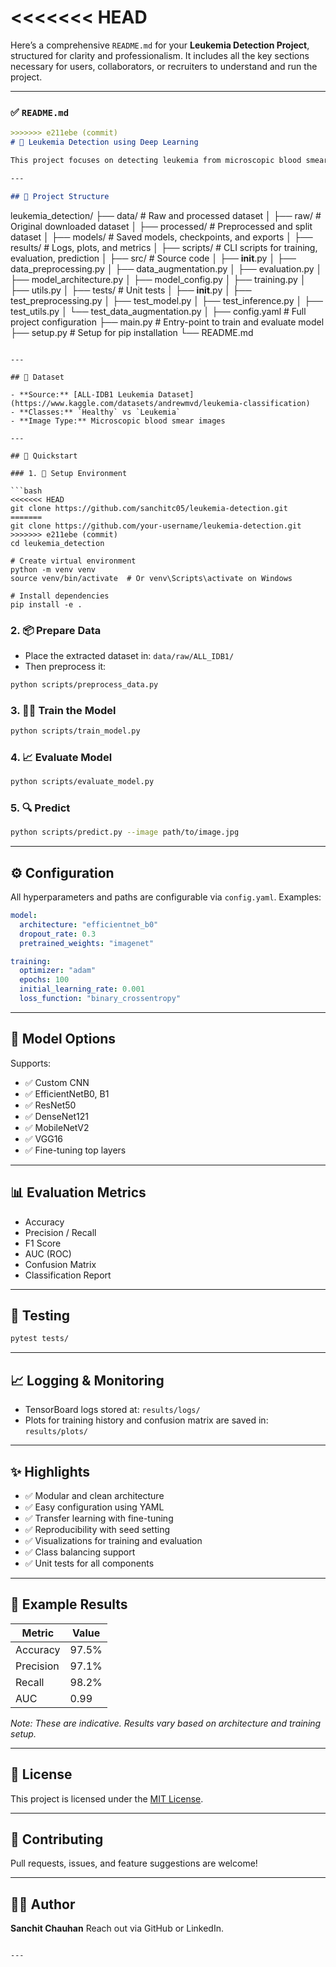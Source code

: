 <<<<<<< HEAD
=======
Here’s a comprehensive `README.md` for your **Leukemia Detection Project**, structured for clarity and professionalism. It includes all the key sections necessary for users, collaborators, or recruiters to understand and run the project.

---

### ✅ `README.md`

```markdown
>>>>>>> e211ebe (commit)
# 🧬 Leukemia Detection using Deep Learning

This project focuses on detecting leukemia from microscopic blood smear images using deep learning, combining custom CNNs and transfer learning techniques with robust evaluation and modular configuration.

---

## 📁 Project Structure

```

leukemia\_detection/
├── data/                    # Raw and processed dataset
│   ├── raw/                # Original downloaded dataset
│   ├── processed/          # Preprocessed and split dataset
│
├── models/                 # Saved models, checkpoints, and exports
│
├── results/                # Logs, plots, and metrics
│
├── scripts/                # CLI scripts for training, evaluation, prediction
│
├── src/                    # Source code
│   ├── **init**.py
│   ├── data\_preprocessing.py
│   ├── data\_augmentation.py
│   ├── evaluation.py
│   ├── model\_architecture.py
│   ├── model\_config.py
│   ├── training.py
│   ├── utils.py
│
├── tests/                  # Unit tests
│   ├── **init**.py
│   ├── test\_preprocessing.py
│   ├── test\_model.py
│   ├── test\_inference.py
│   ├── test\_utils.py
│   └── test\_data\_augmentation.py
│
├── config.yaml             # Full project configuration
├── main.py                 # Entry-point to train and evaluate model
├── setup.py                # Setup for pip installation
└── README.md

````

---

## 🧪 Dataset

- **Source:** [ALL-IDB1 Leukemia Dataset](https://www.kaggle.com/datasets/andrewmvd/leukemia-classification)
- **Classes:** `Healthy` vs `Leukemia`
- **Image Type:** Microscopic blood smear images

---

## 🚀 Quickstart

### 1. 🔧 Setup Environment

```bash
<<<<<<< HEAD
git clone https://github.com/sanchitc05/leukemia-detection.git
=======
git clone https://github.com/your-username/leukemia-detection.git
>>>>>>> e211ebe (commit)
cd leukemia_detection

# Create virtual environment
python -m venv venv
source venv/bin/activate  # Or venv\Scripts\activate on Windows

# Install dependencies
pip install -e .
````

### 2. 📦 Prepare Data

* Place the extracted dataset in: `data/raw/ALL_IDB1/`
* Then preprocess it:

```bash
python scripts/preprocess_data.py
```

### 3. 🏋️‍♀️ Train the Model

```bash
python scripts/train_model.py
```

### 4. 📈 Evaluate Model

```bash
python scripts/evaluate_model.py
```

### 5. 🔍 Predict

```bash
python scripts/predict.py --image path/to/image.jpg
```

---

## ⚙️ Configuration

All hyperparameters and paths are configurable via `config.yaml`. Examples:

```yaml
model:
  architecture: "efficientnet_b0"
  dropout_rate: 0.3
  pretrained_weights: "imagenet"

training:
  optimizer: "adam"
  epochs: 100
  initial_learning_rate: 0.001
  loss_function: "binary_crossentropy"
```

---

## 🧠 Model Options

Supports:

* ✅ Custom CNN
* ✅ EfficientNetB0, B1
* ✅ ResNet50
* ✅ DenseNet121
* ✅ MobileNetV2
* ✅ VGG16
* ✅ Fine-tuning top layers

---

## 📊 Evaluation Metrics

* Accuracy
* Precision / Recall
* F1 Score
* AUC (ROC)
* Confusion Matrix
* Classification Report

---

## 🧪 Testing

```bash
pytest tests/
```

---

## 📈 Logging & Monitoring

* TensorBoard logs stored at: `results/logs/`
* Plots for training history and confusion matrix are saved in: `results/plots/`

---

## ✨ Highlights

* ✅ Modular and clean architecture
* ✅ Easy configuration using YAML
* ✅ Transfer learning with fine-tuning
* ✅ Reproducibility with seed setting
* ✅ Visualizations for training and evaluation
* ✅ Class balancing support
* ✅ Unit tests for all components

---

## 🧪 Example Results

| Metric    | Value |
| --------- | ----- |
| Accuracy  | 97.5% |
| Precision | 97.1% |
| Recall    | 98.2% |
| AUC       | 0.99  |

*Note: These are indicative. Results vary based on architecture and training setup.*

---

## 📜 License

This project is licensed under the [MIT License](LICENSE).

---

## 🤝 Contributing

Pull requests, issues, and feature suggestions are welcome!

---

## 👨‍💻 Author

**Sanchit Chauhan**
Reach out via GitHub or LinkedIn.

```

---